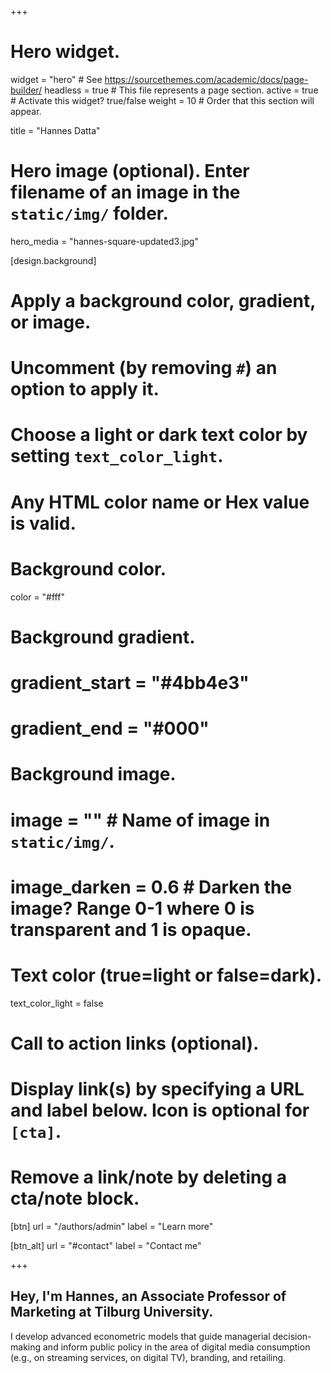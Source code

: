 +++
# Hero widget.
widget = "hero"  # See https://sourcethemes.com/academic/docs/page-builder/
headless = true  # This file represents a page section.
active = true  # Activate this widget? true/false
weight = 10  # Order that this section will appear.

title = "Hannes Datta"

# Hero image (optional). Enter filename of an image in the `static/img/` folder.
hero_media = "hannes-square-updated3.jpg"

[design.background]
  # Apply a background color, gradient, or image.
  #   Uncomment (by removing `#`) an option to apply it.
  #   Choose a light or dark text color by setting `text_color_light`.
  #   Any HTML color name or Hex value is valid.

  # Background color.
  color = "#fff"

  # Background gradient.
  # gradient_start = "#4bb4e3"
  # gradient_end = "#000"

  # Background image.
  # image = ""  # Name of image in `static/img/`.
  # image_darken = 0.6  # Darken the image? Range 0-1 where 0 is transparent and 1 is opaque.

  # Text color (true=light or false=dark).
  text_color_light = false

# Call to action links (optional).
#   Display link(s) by specifying a URL and label below. Icon is optional for `[cta]`.
#   Remove a link/note by deleting a cta/note block.
[btn]
  url = "/authors/admin"
  label = "Learn more"

[btn_alt]
  url = "#contact"
  label = "Contact me"

+++
## Hey, I'm **Hannes**, an **Associate Professor** of **Marketing** at **Tilburg University**.

I develop advanced econometric models that guide managerial decision-making and inform public policy in the area of digital media consumption (e.g., on streaming services, on digital TV), branding, and retailing.

<!--Contrary to popular belief, Lorem Ipsum is not simply random text. It has roots in a piece # f classical Latin literature from 45 BC.-->
